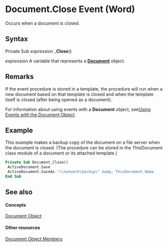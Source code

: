 
# Document.Close Event (Word)

Occurs when a document is closed.


## Syntax

Private Sub  _expression_ _**Close**()

 _expression_ A variable that represents a **[Document](8d83487a-2345-a036-a916-971c9db5b7fb.md)** object.


## Remarks

If the event procedure is stored in a template, the procedure will run when a new document based on that template is closed and when the template itself is closed (after being opened as a document).



For information about using events with a  **Document** object, see[Using Events with the Document Object](http://msdn.microsoft.com/library/2b043342-436a-5421-e8af-3c2c49684960%28Office.15%29.aspx).




## Example

This example makes a backup copy of the document on a file server when the document is closed. (The procedure can be stored in the ThisDocument class module of a document or its attached template.)


```vb
Private Sub Document_Close() 
 ActiveDocument.Save 
 ActiveDocument.SaveAs "\\network\backup\" &amp; ThisDocument.Name 
End Sub
```


## See also


#### Concepts


[Document Object](8d83487a-2345-a036-a916-971c9db5b7fb.md)
#### Other resources


[Document Object Members](fc9ab457-0888-f917-3d52-387168ac23b9.md)
